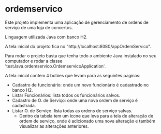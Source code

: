# ordemservico
Este projeto implementa uma aplicação de gerenciamento de ordens de serviço de uma loja de concertos.

Linguagem utilizada Java com banco H2.

A tela inicial do projeto fica no "http://localhost:8080/appOrdemServico".

Para rodar o projeto basta que tenha todo o ambiente Java instalado no seu computador e rodar a classe 'testJava.ordemservico.OrdemservicoApplication'.

A tela inicial contem 4 botões que levam para as seguintes paginas:
   - Cadastro de funcionário: onde um novo funcionário é cadastrado no banco H2.
   - Listar Funcionários: lista todos os funcionários salvos.
   - Cadastro de O. de Serviço: onde uma nova ordem de serviço é cadastrada.
   - Listar O. de Serviço: lista todas as ordens de serviço salvas.
     * Dentro da tabela tem um ícone que leva para a tela de alteração de ordem de serviço, onde é adicionado uma nova alteração e também visualizar as alterações anteriores.
